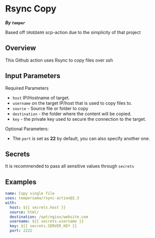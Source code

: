 # Rsync Copy

***By `temper`***

Based off `SRUEDA99` scp-action due to the simplicity of that project

## Overview

This Github action uses Rsync to copy files over ssh 

## Input Parameters

Required Parameters

* `host` IP/Hostname of target.
* `username` on the target IP/host that is used to copy files to.
* `source` - Source file or folder to copy
* `destination` - the folder where the content will be copied.
* `key` - the private key used to secure the connection to the target.

Optional Parameters:

- The `port` is set as **22** by default, you can also specify another one.

## Secrets

It is recommended to pass all sensitive values through `secrets`

## Examples

```yaml
name: Copy single file
uses: tempersama/rsync-action@2.3
with:
  host: ${{ secrets.host }}
  source: html/
  destination: /opt/nginx/website.com
  username: ${{ secrets.username }}
  key: ${{ secrets.SERVER_KEY }}
  port: 2222
```


